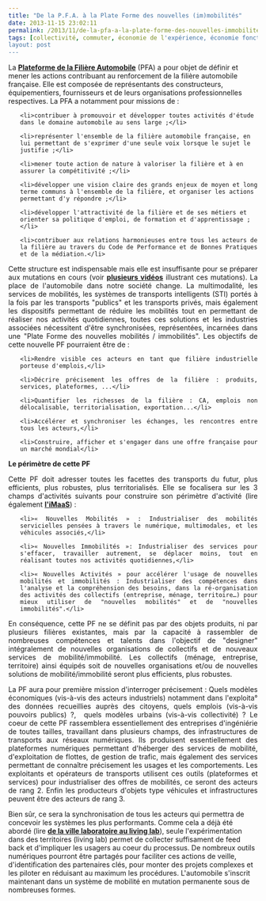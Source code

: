 ```yaml
---
title: "De la P.F.A. à la Plate Forme des nouvelles (im)mobilités"
date: 2013-11-15 23:02:11
permalink: /2013/11/de-la-pfa-a-la-plate-forme-des-nouvelles-immobilites.html
tags: [collectivité, commuter, économie de l'expérience, économie fonctionnalité, innovation, intelligence collective, living lab, management de la mobilité, multimodes, pensée complexe, plate-forme, Service de mobilité, Véhicule]
layout: post
---
```


La <a href="http://www.pfa-auto.fr/" target="_blank" rel="noopener"><strong>Plateforme de la Filière Automobile</strong></a> (PFA) a pour objet de définir et mener les actions contribuant au renforcement de la filière automobile française. Elle est composée de représentants des constructeurs, équipementiers, fournisseurs et de leurs organisations professionnelles respectives. La PFA a notamment pour missions de :

<ul>

 	<li>contribuer à promouvoir et développer toutes activités d'étude dans le domaine automobile au sens large ;</li>

 	<li>représenter l'ensemble de la filière automobile française, en lui permettant de s'exprimer d'une seule voix lorsque le sujet le justifie ;</li>

 	<li>mener toute action de nature à valoriser la filière et à en assurer la compétitivité ;</li>

 	<li>développer une vision claire des grands enjeux de moyen et long terme communs à l'ensemble de la filière, et organiser les actions permettant d'y répondre ;</li>

 	<li>développer l'attractivité de la filière et de ses métiers et orienter sa politique d'emploi, de formation et d'apprentissage ;</li>

 	<li>contribuer aux relations harmonieuses entre tous les acteurs de la filière au travers du Code de Performance et de Bonnes Pratiques et de la médiation.</li>

</ul>

<p style="text-align: justify;">Cette structure est indispensable mais elle est insuffisante pour se préparer aux mutations en cours (voir <a href="http://www.youtube.com/playlist?list=PLvYrJ_MvVasZtY-F821dkawSkItMQSEcJ" target="_blank" rel="noopener"><strong>plusieurs vidéos</strong></a> illustrant ces mutations). La place de l'automobile dans notre société change. La multimodalité, les services de mobilités, les systèmes de transports intelligents (STI) portés à la fois par les transports "publics" et les transports privés, mais également les dispositifs permettant de réduire les mobilités tout en permettant de réaliser nos activités quotidiennes, toutes ces solutions et les industries associées nécessitent d'être synchronisées, représentées, incarnées dans une "Plate Forme des nouvelles mobilités / immobilités". Les objectifs de cette nouvelle PF pourraient être de :</p>



<ul style="text-align: justify;">

 	<li>Rendre visible ces acteurs en tant que filière industrielle porteuse d'emplois,</li>

 	<li>Décrire précisement les offres de la filière : produits, services, plateformes, ...</li>

 	<li>Quantifier les richesses de la filière : CA, emplois non délocalisable, territorialisation, exportation...</li>

 	<li>Accélérer et synchroniser les échanges, les rencontres entre tous les acteurs,</li>

 	<li>Construire, afficher et s'engager dans une offre française pour un marché mondial</li>

</ul>

<p style="text-align: justify;"><strong>Le périmètre de cette PF</strong></p>



<div style="text-align: justify;">Cette PF doit adresser toutes les facettes des transports du futur, plus efficients, plus robustes, plus territorialisés. Elle se focalisera sur les 3 champs d'activités suivants pour construire son périmètre d'activité (lire également <a href="https://gabrielplassat.github.io/transportsdufutur/2013/07/et-si-les-jeux-etaient-deja-faits.html" target="_blank" rel="noopener"><strong>l'iMaaS</strong></a>) :</div>

<div style="text-align: justify;"></div>

<!--more-->

<div style="text-align: justify;">

<ul>

 	<li>« Nouvelles Mobilités » : Industrialiser des mobilités servicielles pensées à travers le numérique, multimodales, et les véhicules associés,</li>

 	<li>« Nouvelles Immobilités »: Industrialiser des services pour s'effacer, travailler autrement, se déplacer moins, tout en réalisant toutes nos activités quotidiennes,</li>

 	<li>« Nouvelles Activités » pour accélérer l'usage de nouvelles mobilités et immobilités : Industrialiser des compétences dans l'analyse et la compréhension des besoins, dans la ré-organisation des activités des collectifs (entreprise, ménage, territoire…) pour mieux utiliser de "nouvelles mobilités" et de "nouvelles immobilités".</li>

</ul>

En conséquence, cette PF ne se définit pas par des objets produits, ni par plusieurs filières existantes, mais par la capacité à rassembler de nombreuses compétences et talents dans l'objectif de "designer" intégralement de nouvelles organisations de collectifs et de nouveaux services de mobilité/immobilité. Les collectifs (ménage, entreprise, territoire) ainsi équipés soit de nouvelles organisations et/ou de nouvelles solutions de mobilité/immobilité seront plus efficients, plus robustes.



</div>

<div style="text-align: justify;">La PF aura pour première mission d'interroger précisement : Quels modèles économiques (vis-à-vis des acteurs industriels) notamment dans l'exploita° des données recueillies auprès des citoyens, quels emplois (vis-à-vis pouvoirs publics) ?,  quels modèles urbains (vis-à-vis collectivité) ? Le coeur de cette PF rassemblera essentiellement des entreprises d'ingéniérie de toutes tailles, travaillant dans plusieurs champs, des infrastructures de transports aux réseaux numériques. Ils produisent essentiellement des plateformes numériques permettant d'héberger des services de mobilité, d'exploitation de flottes, de gestion de trafic, mais également des services permettant de connaître précisement les usages et les comportements. Les exploitants et opérateurs de transports utilisent ces outils (plateformes et services) pour industrialiser des offres de mobilités, ce seront des acteurs de rang 2. Enfin les producteurs d'objets type véhicules et infrastructures peuvent être des acteurs de rang 3.</div>

Bien sûr, ce sera la synchronisation de tous les acteurs qui permettra de concevoir les systèmes les plus performants. Comme cela a déjà été abordé (lire <a href="https://gabrielplassat.github.io/transportsdufutur/2010/04/du-serious-game-a-la-ville-laboratoire-puis-a-la-ville-living-lab.html" target="_blank" rel="noopener"><strong>de la ville laboratoire au living lab</strong></a>), seule l'expérimentation dans des territoires (living lab) permet de collecter suffisament de feed back et d'impliquer les usagers au coeur du processus. De nombreux outils numériques pourront être partagés pour faciliter ces actions de veille, d'identification des partenaires clés, pour monter des projets complexes et les piloter en réduisant au maximum les procédures. L'automobile s'inscrit maintenant dans un système de mobilité en mutation permanente sous de nombreuses formes.
